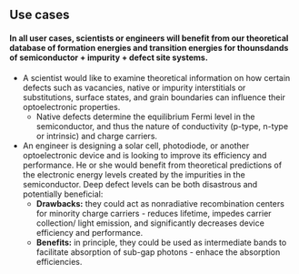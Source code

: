 ## Use cases
#### In all user cases, scientists or engineers will benefit from our theoretical database of formation energies and transition energies for thounsdands of semiconductor + impurity + defect site systems.
* A scientist would like to examine theoretical information on how certain defects such as vacancies, native or impurity interstitials or substitutions, surface states, and grain boundaries can influence their optoelectronic properties.
	* Native defects determine the equilibrium Fermi level in the semiconductor, and thus the nature of conductivity (p-type, n-type or intrinsic) and charge carriers.
* An engineer is designing a solar cell, photodiode, or another optoelectronic device and is looking to improve its efficiency and performance.  He or she would benefit from theoretical predictions of the electronic energy levels created by the impurities in the semiconductor.  Deep defect levels can be both disastrous and potentially beneficial:
	* **Drawbacks:** they could act as nonradiative recombination centers for minority charge carriers - reduces lifetime, impedes carrier collection/ light emission, and significantly decreases device efficiency and performance.
	* **Benefits:** in principle, they could be used as intermediate bands to facilitate absorption of sub-gap photons - enhace the absorption efficiencies.
